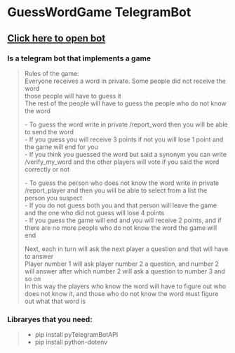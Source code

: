# GuessWordGame TelegramBot
## [Click here to open bot](https://t.me/guessword_gamebot)

### Is a telegram bot that implements a game
> Rules of the game:  
> Everyone receives a word in private. Some people did not receive the word  
> those people will have to guess it  
> The rest of the people will have to guess the people who do not know the word  
>  
> \- To guess the word write in private /report_word then you will be able to send the word  
> \- If you guess you will receive 3 points if not you will lose 1 point and the game will end for you  
> \- If you think you guessed the word but said a synonym you can write /verify_my_word and the other players will vote if you said the word correctly or not  
>  
> \- To guess the person who does not know the word write in private /report_player and then you will be able to select from a list the person you suspect  
> \- If you do not guess both you and that person will leave the game and the one who did not guess will lose 4 points  
> \- If you guess the game will end and you will receive 2 points, and if there are no more people who do not know the word the game will end  
>  
> Next, each in turn will ask the next player a question and that will have to answer  
> Player number 1 will ask player number 2 a question, and number 2 will answer after which number 2 will ask a question to number 3 and so on  
> In this way the players who know the word will have to figure out who does not know it, and those who do not know the word must figure out what that word is  
>

### Libraryes that you need:
> - pip install pyTelegramBotAPI
> - pip install python-dotenv
